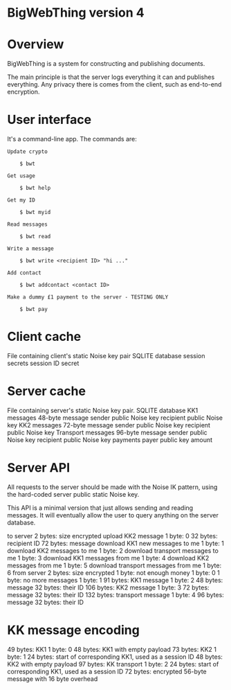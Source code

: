 BigWebThing version 4
=====================

# Overview

BigWebThing is a system for constructing and publishing documents.

The main principle is that the server logs everything it can and publishes everything. Any privacy there is comes from the client, such as end-to-end encryption.

# User interface

It's a command-line app. The commands are:

    Update crypto

        $ bwt

    Get usage

        $ bwt help

    Get my ID

        $ bwt myid

    Read messages

        $ bwt read

    Write a message

        $ bwt write <recipient ID> "hi ..."

    Add contact

        $ bwt addcontact <contact ID>

    Make a dummy £1 payment to the server - TESTING ONLY

        $ bwt pay

# Client cache

File containing client's static Noise key pair
SQLITE database
	session secrets
		session ID
		secret

# Server cache

File containing server's static Noise key pair.
SQLITE database
	KK1 messages
		48-byte message
		sender public Noise key
		recipient public Noise key
	KK2 messages
		72-byte message
		sender public Noise key
		recipient public Noise key
	Transport messages
		96-byte message
		sender public Noise key
		recipient public Noise key
	payments
		payer public key
		amount

# Server API

All requests to the server should be made with the Noise IK pattern, using the hard-coded server public static Noise key.

This API is a minimal version that just allows sending and reading messages. It will eventually allow the user to query anything on the server database.

to server
	2 bytes: size
	encrypted
		upload KK2 message
			1 byte: 0
			32 bytes: recipient ID
			72 bytes: message
		download KK1 new messages to me
			1 byte: 1
		download KK2 messages to me
			1 byte: 2
		download transport messages to me
			1 byte: 3
		download KK1 messages from me
			1 byte: 4
		download KK2 messages from me
			1 byte: 5
		download transport messages from me
			1 byte: 6
from server
	2 bytes: size
	encrypted
		1 byte: not enough money
			1 byte: 0
		1 byte: no more messages
			1 byte: 1
		91 bytes: KK1 message
			1 byte: 2
			48 bytes: message
			32 bytes: their ID
		106 bytes: KK2 message
			1 byte: 3
			72 bytes: message
			32 bytes: their ID
		132 bytes: transport message
			1 byte: 4
			96 bytes: message
			32 bytes: their ID

# KK message encoding

49 bytes: KK1
	1 byte: 0
	48 bytes: KK1 with empty payload
73 bytes: KK2
	1 byte: 1
	24 bytes: start of corresponding KK1, used as a session ID
	48 bytes: KK2 with empty payload
97 bytes: KK transport
	1 byte: 2
	24 bytes: start of corresponding KK1, used as a session ID
	72 bytes: encrypted 56-byte message with 16 byte overhead
